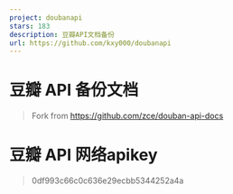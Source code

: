 ```yaml
---
project: doubanapi
stars: 183
description: 豆瓣API文档备份
url: https://github.com/kxy000/doubanapi
---
```


豆瓣 API 备份文档
===========

> Fork from https://github.com/zce/douban-api-docs

豆瓣 API 网络apikey
===============

> 0df993c66c0c636e29ecbb5344252a4a
